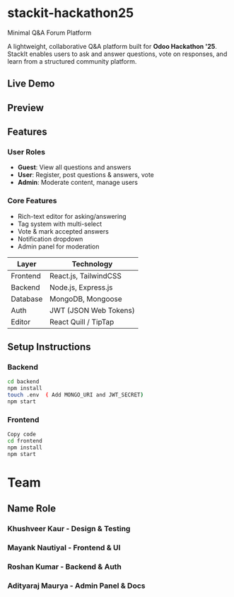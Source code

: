# stackit-hackathon25
Minimal Q&amp;A Forum Platform

A lightweight, collaborative Q&A platform built for **Odoo Hackathon '25**. StackIt enables users to ask and answer questions, vote on responses, and learn from a structured community platform.

##  Live Demo

##  Preview

##  Features

###  User Roles
- **Guest**: View all questions and answers
- **User**: Register, post questions & answers, vote
- **Admin**: Moderate content, manage users

###  Core Features
- Rich-text editor for asking/answering
- Tag system with multi-select
- Vote & mark accepted answers
- Notification dropdown
- Admin panel for moderation


Layer       | Technology            |
|-----------|-----------------------|
| Frontend  | React.js, TailwindCSS |
| Backend   | Node.js, Express.js   |
| Database  | MongoDB, Mongoose     |
| Auth      | JWT (JSON Web Tokens) |
| Editor    | React Quill / TipTap  |

## Setup Instructions

### Backend
```bash
cd backend
npm install
touch .env  ( Add MONGO_URI and JWT_SECRET)
npm start
```
### Frontend
```bash
Copy code
cd frontend
npm install
npm start
``` 
# Team

## Name	                   Role
### Khushveer Kaur	  - Design & Testing
### Mayank Nautiyal   - Frontend & UI
### Roshan Kumar      - Backend & Auth
### Adityaraj Maurya  -	Admin Panel & Docs







